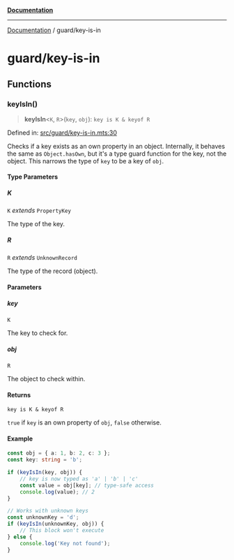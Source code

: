 [**Documentation**](../README.md)

---

[Documentation](../README.md) / guard/key-is-in

# guard/key-is-in

## Functions

### keyIsIn()

> **keyIsIn**\<`K`, `R`\>(`key`, `obj`): `key is K & keyof R`

Defined in: [src/guard/key-is-in.mts:30](https://github.com/noshiro-pf/ts-verified/blob/main/src/guard/key-is-in.mts#L30)

Checks if a key exists as an own property in an object.
Internally, it behaves the same as `Object.hasOwn`, but it's a type guard function for the key, not the object.
This narrows the type of `key` to be a key of `obj`.

#### Type Parameters

##### K

`K` _extends_ `PropertyKey`

The type of the key.

##### R

`R` _extends_ `UnknownRecord`

The type of the record (object).

#### Parameters

##### key

`K`

The key to check for.

##### obj

`R`

The object to check within.

#### Returns

`key is K & keyof R`

`true` if `key` is an own property of `obj`, `false` otherwise.

#### Example

```typescript
const obj = { a: 1, b: 2, c: 3 };
const key: string = 'b';

if (keyIsIn(key, obj)) {
    // key is now typed as 'a' | 'b' | 'c'
    const value = obj[key]; // type-safe access
    console.log(value); // 2
}

// Works with unknown keys
const unknownKey = 'd';
if (keyIsIn(unknownKey, obj)) {
    // This block won't execute
} else {
    console.log('Key not found');
}
```

